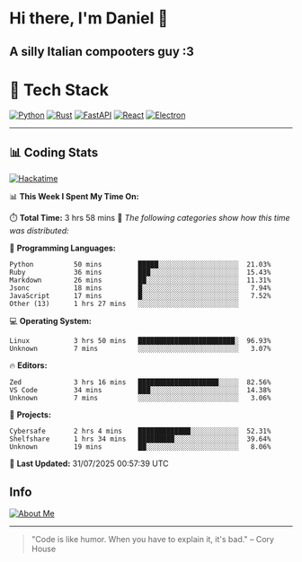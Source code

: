 # Hi there, I'm Daniel 👋

## A silly Italian compooters guy :3

# 🚀 Tech Stack

[![Python](https://img.shields.io/badge/Python-3.13%2B-blue?style=for-the-badge&logo=python&logoColor=white)](https://www.python.org/)
[![Rust](https://img.shields.io/badge/Rust-1.87%2B-black?style=for-the-badge&logo=rust&logoColor=white)](https://www.rust-lang.org/)
[![FastAPI](https://img.shields.io/badge/FastAPI-0.110.0%2B-green?style=for-the-badge&logo=fastapi&logoColor=white)](https://fastapi.tiangolo.com/)
[![React](https://img.shields.io/badge/React-19.1.0%2B-blue?style=for-the-badge&logo=react&logoColor=white)](https://react.dev/)
[![Electron](https://img.shields.io/badge/Electron-36.2.0%2B-dark?style=for-the-badge&logo=electron&logoColor=white)](https://www.electronjs.org/)

---

## 📊 Coding Stats

[![Hackatime](https://img.shields.io/badge/Hackatime-Hack%20Club-orange?style=for-the-badge&logo=wakatime&logoColor=white)](https://hackatime.hackclub.com)

<!--START_SECTION:waka-->
📊 **This Week I Spent My Time On:**

⏱️ **Total Time:** 3 hrs 58 mins
📝 *The following categories show how this time was distributed:*

💬 **Programming Languages:**
```text
Python          50 mins         █████░░░░░░░░░░░░░░░░░░░░  21.03%
Ruby            36 mins         ███░░░░░░░░░░░░░░░░░░░░░░  15.43%
Markdown        26 mins         ██░░░░░░░░░░░░░░░░░░░░░░░  11.31%
Jsonc           18 mins         █░░░░░░░░░░░░░░░░░░░░░░░░   7.94%
JavaScript      17 mins         █░░░░░░░░░░░░░░░░░░░░░░░░   7.52%
Other (13)      1 hrs 27 mins   ░░░░░░░░░░░░░░░░░░░░░░░░░
```

💻 **Operating System:**
```text
Linux           3 hrs 50 mins   ████████████████████████░  96.93%
Unknown         7 mins          ░░░░░░░░░░░░░░░░░░░░░░░░░   3.07%
```

🔥 **Editors:**
```text
Zed             3 hrs 16 mins   ████████████████████░░░░░  82.56%
VS Code         34 mins         ███░░░░░░░░░░░░░░░░░░░░░░  14.38%
Unknown         7 mins          ░░░░░░░░░░░░░░░░░░░░░░░░░   3.06%
```

📁 **Projects:**
```text
Cybersafe       2 hrs 4 mins    █████████████░░░░░░░░░░░░  52.31%
Shelfshare      1 hrs 34 mins   █████████░░░░░░░░░░░░░░░░  39.64%
Unknown         19 mins         ██░░░░░░░░░░░░░░░░░░░░░░░   8.06%
```

📅 **Last Updated:** 31/07/2025 00:57:39 UTC

<!--END_SECTION:waka-->


## Info
[![About Me](https://img.shields.io/badge/About--Me-black?style=for-the-badge&logo=numpy&logoColor=white)](https://danielscos.github.io/about_me)

---

> "Code is like humor. When you have to explain it, it's bad." – Cory House

